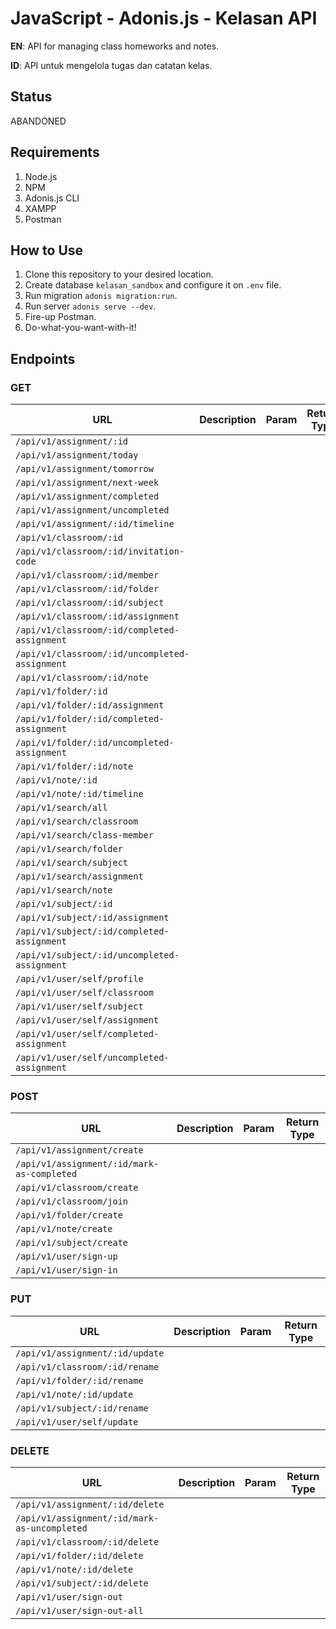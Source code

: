 # JavaScript - Adonis.js - Kelasan API
**EN**: API for managing class homeworks and notes.

**ID**: API untuk mengelola tugas dan catatan kelas.

## Status
ABANDONED

## Requirements
1. Node.js
2. NPM
3. Adonis.js CLI
3. XAMPP
4. Postman

## How to Use
1. Clone this repository to your desired location.
2. Create database `kelasan_sandbox` and configure it on `.env` file.
3. Run migration `adonis migration:run`.
4. Run server `adonis serve --dev`.
5. Fire-up Postman.
6. Do-what-you-want-with-it!

## Endpoints
### GET
| URL | Description | Param | Return Type |
|---|---|---|---|
| `/api/v1/assignment/:id` | | | |
| `/api/v1/assignment/today` | | | |
| `/api/v1/assignment/tomorrow` | | | |
| `/api/v1/assignment/next-week` | | | |
| `/api/v1/assignment/completed` | | | |
| `/api/v1/assignment/uncompleted` | | | |
| `/api/v1/assignment/:id/timeline` | | | |
| `/api/v1/classroom/:id` | | | |
| `/api/v1/classroom/:id/invitation-code` | | | |
| `/api/v1/classroom/:id/member` | | | |
| `/api/v1/classroom/:id/folder` | | | |
| `/api/v1/classroom/:id/subject` | | | |
| `/api/v1/classroom/:id/assignment` | | | |
| `/api/v1/classroom/:id/completed-assignment` | | | |
| `/api/v1/classroom/:id/uncompleted-assignment` | | | |
| `/api/v1/classroom/:id/note` | | | |
| `/api/v1/folder/:id` | | | |
| `/api/v1/folder/:id/assignment` | | | |
| `/api/v1/folder/:id/completed-assignment` | | | |
| `/api/v1/folder/:id/uncompleted-assignment` | | | |
| `/api/v1/folder/:id/note` | | | |
| `/api/v1/note/:id` | | | |
| `/api/v1/note/:id/timeline` | | | |
| `/api/v1/search/all` | | | |
| `/api/v1/search/classroom` | | | |
| `/api/v1/search/class-member` | | | |
| `/api/v1/search/folder` | | | |
| `/api/v1/search/subject` | | | |
| `/api/v1/search/assignment` | | | |
| `/api/v1/search/note` | | | |
| `/api/v1/subject/:id` | | | |
| `/api/v1/subject/:id/assignment` | | | |
| `/api/v1/subject/:id/completed-assignment` | | | |
| `/api/v1/subject/:id/uncompleted-assignment` | | | |
| `/api/v1/user/self/profile` | | | |
| `/api/v1/user/self/classroom` | | | |
| `/api/v1/user/self/subject` | | | |
| `/api/v1/user/self/assignment` | | | |
| `/api/v1/user/self/completed-assignment` | | | |
| `/api/v1/user/self/uncompleted-assignment` | | | |

### POST
| URL | Description | Param | Return Type |
|---|---|---|---|
| `/api/v1/assignment/create` | | | |
| `/api/v1/assignment/:id/mark-as-completed` | | | |
| `/api/v1/classroom/create` | | | |
| `/api/v1/classroom/join` | | | |
| `/api/v1/folder/create` | | | |
| `/api/v1/note/create` | | | |
| `/api/v1/subject/create` | | | |
| `/api/v1/user/sign-up` | | | |
| `/api/v1/user/sign-in` | | | |

### PUT
| URL | Description | Param | Return Type |
|---|---|---|---|
| `/api/v1/assignment/:id/update` | | | |
| `/api/v1/classroom/:id/rename` | | | |
| `/api/v1/folder/:id/rename` | | | |
| `/api/v1/note/:id/update` | | | |
| `/api/v1/subject/:id/rename` | | | |
| `/api/v1/user/self/update` | | | |

### DELETE
| URL | Description | Param | Return Type |
|---|---|---|---|
| `/api/v1/assignment/:id/delete` | | | |
| `/api/v1/assignment/:id/mark-as-uncompleted` | | | |
| `/api/v1/classroom/:id/delete` | | | |
| `/api/v1/folder/:id/delete` | | | |
| `/api/v1/note/:id/delete` | | | |
| `/api/v1/subject/:id/delete` | | | |
| `/api/v1/user/sign-out` | | | |
| `/api/v1/user/sign-out-all` | | | |
